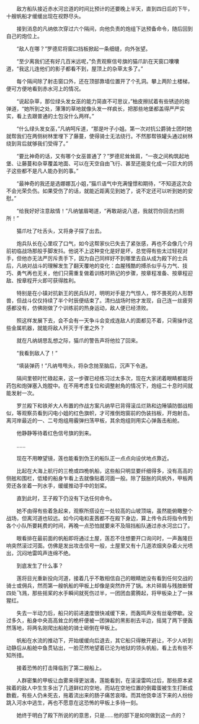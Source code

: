 　　敌方船队接近赤水河岔道的时间比预计的还要晚上半天，直到四日后的下午，十艘帆船才缓缓出现在视野尽头。

　　接到消息的凡纳依次穿过六个隔间，向他负责的炮组下达预备命令，随后回到自己的炮位上。

　　“敌人在哪？”罗德尼将窗口挡板掀起一条细缝，向外张望。

　　“至少离我们还有好几百米远呢，”负责观察信号旗的猫爪趴在天窗口囔囔道，“我这儿连他们的影子都看不到，屋顶上的杂草太多了。”

　　每个隔间除了射击窗口外，还在顶部靠墙位置开了个孔洞。攀上两阶土楼梯，便可方便地看到赤水河上的情况。

　　“说起杂草，那位绿头发女巫的能力简直不可思议，”柚皮擦拭着有些锈迹的炮弹道，“她所到之处，薄薄的草地就像头发一样疯长，把那些地堡都盖得严严实实，看上去跟普通的土包没什么两样。”

　　“什么绿头发女巫，”凡纳呵斥道，“那是叶子小姐。第一次对抗公爵骑士团时她就帮我们在两侧树林里埋下了藤蔓，使得骑士无法绕行。不然那帮铁罐头通过树林绕到背后就够我们受得了。”

　　“要比神奇的话，又有哪个女巫普通了？”罗德尼耸耸肩，“一夜之间构筑起地堡、让藤蔓和杂草覆盖地面、可以在天空自由飞行、甚至还能变化成一只巨大的鸽子这些都不是凡人能办到的事。”

　　“最神奇的我还是选娜娜瓦小姐，”猫爪语气中充满憧憬和期待，“不知道这次会不会光荣负伤。如果受伤了的话，就能近距离见到她了，说不定还可以听到她的安慰。”

　　“给我好好注意敌情！”凡纳皱眉喝道，“再敢胡说八道，我就罚你回去扫厕所！”

　　猫爪吐了吐舌头，又将身子探了出去。

　　炮兵队长在心里叹了口气，如今这帮家伙已失去了紧张感，再也不会像几个月前初临战场那般手脚发抖。他说不上这种变化是好是坏，总觉得有些太过轻视对手，但他亦无法严厉斥责手下，因为自己同样好不到哪里去自从成为殿下的士兵后，凡纳对战斗的理解发生了翻天覆地的变化：血腥残酷的搏杀似乎与力气、技巧、勇气再也无关，他们只需重复做着训练时熟记的步骤，按章程准备、按章程迎敌、按章程开火即可获得胜利。

　　特别是在小镇对抗新王的民兵队时，明明对手是力气惊人，悍不畏死的人形野兽，但战斗仅仅持续了半个时辰便结束了。清扫战场时他才发现，自己连一丝疲劳感都没有，仿佛刚做了个训练前的热身运动，敌人便已经溃败。

　　照这样发展下去，会不会有一天争斗会变成连敌人的面都见不着，只需操作这些金属机器，就能将敌人歼灭于千里之外？

　　就在凡纳胡思乱想之际，猫爪的警告声将他拉了回来。

　　“我看到敌人了！”

　　“填装弹药！”凡纳甩甩头，将杂念抛至脑后，沉声下令道。

　　隔间里顿时忙碌起来，这一步骤已经练习过太多次，现在大家闭着眼睛都能将药包和炮弹塞入炮膛中。在不用考虑复位和调整射角的情况下，炮组二十息时间就能发射一次。

　　罗兰殿下和铁斧大人布置的作战方案凡纳早已背得滚瓜烂熟和边陲镇防御战相似，等观察员看到闪电小姐的红色旗帜，才可推倒炮窗前的伪装挡板，开炮射击。离河岸最近的一、二号炮组用霰弹扫荡甲板，其余炮组则用实心弹轰击船舱。

　　他静静等待着红色信号旗的到来。

　　……

　　现在不用瞭望镜，莲也能看到伪王的船队正一点点向设伏地点靠近。

　　比起在大海上航行的三桅或四桅帆船，这些船只明显要纤细得多，没有高高的侧舷和围栏，低矮的船身乍看上去就像贴着河面一般。除了鼓胀的风帆外，甲板两旁还各坐着一列水手，缓缓推动手中的划桨。

　　直到此时，王子殿下仍没有下达任何命令。

　　她不由得有些着急起来，观察所搭设在一处较高的山坡顶端，虽然能俯瞰整个战场，但离河道也较远。如今闪电和麦茜都不在殿下身边，算上传令兵将指令传到各个小队所要耗费的时间，再晚一点恐怕就要来不及阻挡船队通过赤水河岔口了。

　　眼看排在最前面的帆船即将通过土屋，莲忍不住想要开口询问时，一声轰隆巨响突然滚过河面。仿佛是发出攻击信号一般，土屋里又有十几道浓烟夹杂着火光喷出，沉闷地雷鸣声连绵不绝。

　　到底发生了什么事？

　　莲将目光重新投向河道，接着几乎不敢相信自己的眼睛她没有看到任何交战的骑士或佣兵，然而第一艘帆船的甲板上却像是突然炸开了锅。木片碎屑与残肢断臂四处飞溅，那些摇桨的水手瞬间就死伤过半，一团团血雾腾起，将甲板染上了一抹猩红。

　　失去一半动力后，船只的前进速度很快减缓下来，而轰鸣声没有丝毫停歇。没过多久，船身中央高高耸立的桅杆便被一团弹起的黑影削去半边，摇晃了两下便轰然落地，将两名刚爬出船舱的骑士砸倒在甲板上。

　　帆船在水流的推动下，开始缓缓向后退去，其它船只得散开避让，不少人听到动静后从船舱中鱼贯钻出，一脸茫然地望着已沦为地狱的领头帆船，看上去有些不知所措。

　　接着恐怖的打击降临到了第二艘船上。

　　人群密集的甲板让血雾来得更汹涌，莲能看到，在滚滚雷鸣过后，那些原本紧挨着的敌人中生生多出了几道鲜红的空地，而站在空地位置的倒霉蛋被生生打断成数截，有些人仍未死去，拖着流出来的肠子痛苦哀嚎。而其他侥幸活下来的人纷纷跳入河水中逃生，再也不愿意在这恐怖的甲板上多待一刻。

　　她终于明白了殿下所说的的意思，只是……他的部下是如何做到这一点的？
